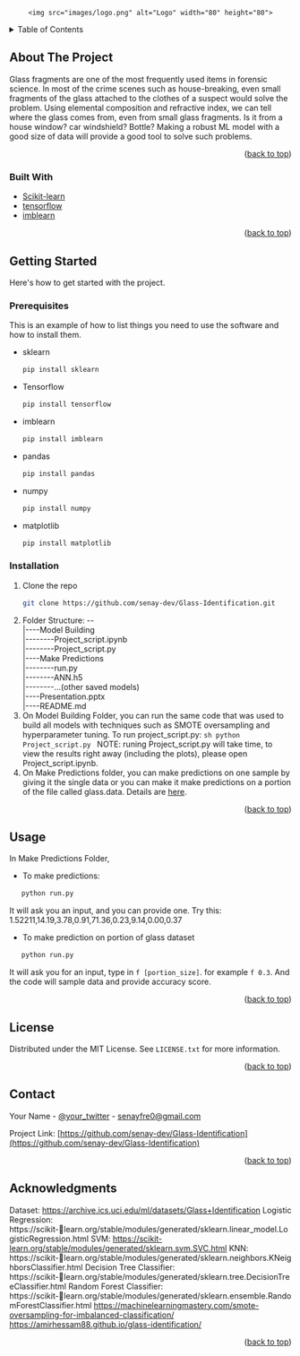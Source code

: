 <div id="top"></div>
<!--
*** Thanks for checking out the Best-README-Template. If you have a suggestion
*** that would make this better, please fork the repo and create a pull request
*** or simply open an issue with the tag "enhancement".
*** Don't forget to give the project a star!
*** Thanks again! Now go create something AMAZING! :D
-->




<!-- PROJECT LOGO -->
<br />
<div align="center">
  
    <img src="images/logo.png" alt="Logo" width="80" height="80">
</div>



<!-- TABLE OF CONTENTS -->
<details>
  <summary>Table of Contents</summary>
  <ol>
    <li>
      <a href="#about-the-project">About The Project</a>
      <ul>
        <li><a href="#built-with">Built With</a></li>
      </ul>
    </li>
    <li>
      <a href="#getting-started">Getting Started</a>
      <ul>
        <li><a href="#prerequisites">Prerequisites</a></li>
        <li><a href="#installation">Installation</a></li>
      </ul>
    </li>
    <li><a href="#usage">Usage</a></li>
    <li><a href="#license">License</a></li>
    <li><a href="#contact">Contact</a></li>
    <li><a href="#acknowledgments">Acknowledgments</a></li>
  </ol>
</details>



<!-- ABOUT THE PROJECT -->
## About The Project

Glass fragments are one of the most frequently used items in forensic science.
In most of the crime scenes such as house-breaking, even small fragments of the glass attached to the clothes of a suspect would solve the problem.
Using elemental composition and refractive index, we can tell where the glass comes from, even from small glass fragments.
Is it from a house window? car windshield? Bottle? 
Making a robust ML model with a good size of data will provide a good tool to solve such problems.

<p align="right">(<a href="#top">back to top</a>)</p>



### Built With


* [Scikit-learn](https://scikit-learn.org/)
* [tensorflow](https://www.tensorflow.org/)
* [imblearn](https://imbalanced-learn.org/)

<p align="right">(<a href="#top">back to top</a>)</p>



<!-- GETTING STARTED -->
## Getting Started

Here's how to get started with the project.

### Prerequisites

This is an example of how to list things you need to use the software and how to install them.
* sklearn
  ```sh
  pip install sklearn
  ```
* Tensorflow
  ```sh
  pip install tensorflow
  ```  
* imblearn
  ```sh
  pip install imblearn
  ```  
* pandas
  ```sh
  pip install pandas
  ```    
* numpy
  ```sh
  pip install numpy
  ```    
* matplotlib
  ```sh
  pip install matplotlib
  ```   

### Installation

1. Clone the repo
   ```sh
   git clone https://github.com/senay-dev/Glass-Identification.git
   ```
2. Folder Structure: --<br />
                      |----Model Building<br />
                      |--------Project_script.ipynb<br />
                      |--------Project_script.py<br />
                      |----Make Predictions<br />
                      |--------run.py<br />
                      |--------ANN.h5<br />
                      |--------...(other saved models)<br />
                      |----Presentation.pptx<br />
                      |----README.md<br />
3. On Model Building Folder, you can run the same code that was used to build all models with techniques such as SMOTE oversampling and hyperparameter tuning.
   To run project_script.py:
        ```sh
         python Project_script.py
        ```
   NOTE: runing Project_script.py will take time, to view the results right away (including the plots), please open Project_script.ipynb.
4. On Make Predictions folder, you can make predictions on one sample by giving it the single data or you can make it make predictions on a portion of the file called glass.data. Details are <a href="#usage">here</a>.

<p align="right">(<a href="#top">back to top</a>)</p>



<!-- USAGE EXAMPLES -->
## Usage

In Make Predictions Folder,

* To make predictions:
```sh
   python run.py
```
It will ask you an input, and you can provide one. Try this: 1.52211,14.19,3.78,0.91,71.36,0.23,9.14,0.00,0.37

* To make prediction on portion of glass dataset
```sh
   python run.py 
```
It will ask you for an input, type in `f [portion_size]`. for example `f 0.3`. And the code will sample data and provide accuracy score.

<p align="right">(<a href="#top">back to top</a>)</p>




<!-- LICENSE -->
## License

Distributed under the MIT License. See `LICENSE.txt` for more information.

<p align="right">(<a href="#top">back to top</a>)</p>



<!-- CONTACT -->
## Contact

Your Name - [@your_twitter](https://twitter.com/senayfre45) - senayfre0@gmail.com

Project Link: [https://github.com/senay-dev/Glass-Identification](https://github.com/senay-dev/Glass-Identification)

<p align="right">(<a href="#top">back to top</a>)</p>



<!-- ACKNOWLEDGMENTS -->
## Acknowledgments
Dataset: https://archive.ics.uci.edu/ml/datasets/Glass+Identification
Logistic Regression: https://scikit-learn.org/stable/modules/generated/sklearn.linear_model.LogisticRegression.html
SVM: https://scikit-learn.org/stable/modules/generated/sklearn.svm.SVC.html
KNN: https://scikit-learn.org/stable/modules/generated/sklearn.neighbors.KNeighborsClassifier.html
Decision Tree Classifier: https://scikit-learn.org/stable/modules/generated/sklearn.tree.DecisionTreeClassifier.html
Random Forest Classifier: https://scikit-learn.org/stable/modules/generated/sklearn.ensemble.RandomForestClassifier.html
https://machinelearningmastery.com/smote-oversampling-for-imbalanced-classification/
https://amirhessam88.github.io/glass-identification/
<p align="right">(<a href="#top">back to top</a>)</p>



<!-- MARKDOWN LINKS & IMAGES -->
<!-- https://www.markdownguide.org/basic-syntax/#reference-style-links -->
[contributors-shield]: https://img.shields.io/github/contributors/othneildrew/Best-README-Template.svg?style=for-the-badge
[contributors-url]: https://github.com/othneildrew/Best-README-Template/graphs/contributors
[forks-shield]: https://img.shields.io/github/forks/othneildrew/Best-README-Template.svg?style=for-the-badge
[forks-url]: https://github.com/othneildrew/Best-README-Template/network/members
[stars-shield]: https://img.shields.io/github/stars/othneildrew/Best-README-Template.svg?style=for-the-badge
[stars-url]: https://github.com/othneildrew/Best-README-Template/stargazers
[issues-shield]: https://img.shields.io/github/issues/othneildrew/Best-README-Template.svg?style=for-the-badge
[issues-url]: https://github.com/othneildrew/Best-README-Template/issues
[license-shield]: https://img.shields.io/github/license/othneildrew/Best-README-Template.svg?style=for-the-badge
[license-url]: https://github.com/othneildrew/Best-README-Template/blob/master/LICENSE.txt
[linkedin-shield]: https://img.shields.io/badge/-LinkedIn-black.svg?style=for-the-badge&logo=linkedin&colorB=555
[linkedin-url]: https://linkedin.com/in/othneildrew
[product-screenshot]: images/screenshot.png
